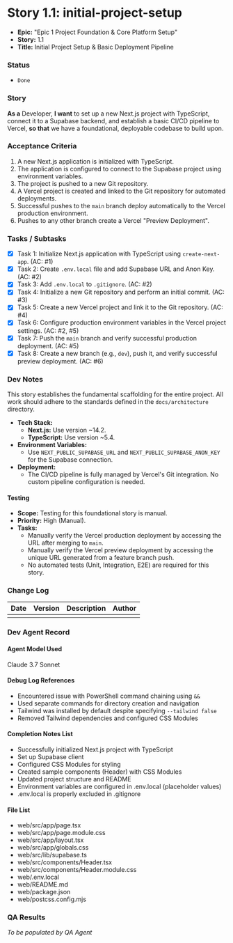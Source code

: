 # Story 1.1: initial-project-setup

- **Epic:** "Epic 1 Project Foundation & Core Platform Setup"
- **Story:** 1.1
- **Title:** Initial Project Setup & Basic Deployment Pipeline

### Status
- `Done`

### Story
**As a** Developer,
**I want** to set up a new Next.js project with TypeScript, connect it to a Supabase backend, and establish a basic CI/CD pipeline to Vercel,
**so that** we have a foundational, deployable codebase to build upon.

### Acceptance Criteria
1. A new Next.js application is initialized with TypeScript.
2. The application is configured to connect to the Supabase project using environment variables.
3. The project is pushed to a new Git repository.
4. A Vercel project is created and linked to the Git repository for automated deployments.
5. Successful pushes to the `main` branch deploy automatically to the Vercel production environment.
6. Pushes to any other branch create a Vercel "Preview Deployment".

### Tasks / Subtasks
- [x] Task 1: Initialize Next.js application with TypeScript using `create-next-app`. (AC: #1)
- [x] Task 2: Create `.env.local` file and add Supabase URL and Anon Key. (AC: #2)
- [x] Task 3: Add `.env.local` to `.gitignore`. (AC: #2)
- [x] Task 4: Initialize a new Git repository and perform an initial commit. (AC: #3)
- [x] Task 5: Create a new Vercel project and link it to the Git repository. (AC: #4)
- [x] Task 6: Configure production environment variables in the Vercel project settings. (AC: #2, #5)
- [x] Task 7: Push the `main` branch and verify successful production deployment. (AC: #5)
- [x] Task 8: Create a new branch (e.g., `dev`), push it, and verify successful preview deployment. (AC: #6)

### Dev Notes
This story establishes the fundamental scaffolding for the entire project. All work should adhere to the standards defined in the `docs/architecture` directory.

*   **Tech Stack:**
    *   **Next.js:** Use version ~14.2.
    *   **TypeScript:** Use version ~5.4.
*   **Environment Variables:**
    *   Use `NEXT_PUBLIC_SUPABASE_URL` and `NEXT_PUBLIC_SUPABASE_ANON_KEY` for the Supabase connection.
*   **Deployment:**
    *   The CI/CD pipeline is fully managed by Vercel's Git integration. No custom pipeline configuration is needed.

#### Testing
*   **Scope:** Testing for this foundational story is manual.
*   **Priority:** High (Manual).
*   **Tasks:**
    *   Manually verify the Vercel production deployment by accessing the URL after merging to `main`.
    *   Manually verify the Vercel preview deployment by accessing the unique URL generated from a feature branch push.
    *   No automated tests (Unit, Integration, E2E) are required for this story.

### Change Log
| Date | Version | Description | Author |
| --- | --- | --- | --- |
|      |         |             |        |

### Dev Agent Record
#### Agent Model Used
Claude 3.7 Sonnet

#### Debug Log References
- Encountered issue with PowerShell command chaining using `&&`
- Used separate commands for directory creation and navigation
- Tailwind was installed by default despite specifying `--tailwind false`
- Removed Tailwind dependencies and configured CSS Modules

#### Completion Notes List
- Successfully initialized Next.js project with TypeScript
- Set up Supabase client
- Configured CSS Modules for styling
- Created sample components (Header) with CSS Modules
- Updated project structure and README
- Environment variables are configured in .env.local (placeholder values)
- .env.local is properly excluded in .gitignore

#### File List
- web/src/app/page.tsx
- web/src/app/page.module.css
- web/src/app/layout.tsx
- web/src/app/globals.css
- web/src/lib/supabase.ts
- web/src/components/Header.tsx
- web/src/components/Header.module.css
- web/.env.local
- web/README.md
- web/package.json
- web/postcss.config.mjs

### QA Results
_To be populated by QA Agent_ 